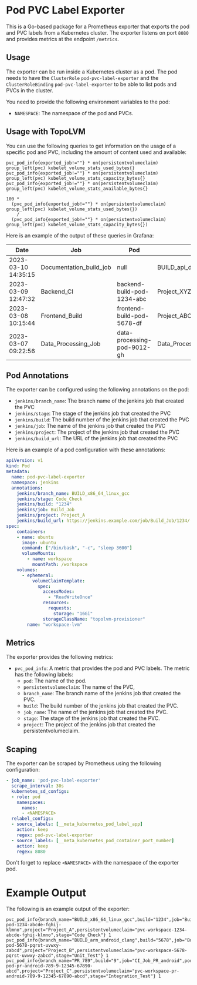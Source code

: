 # Pod PVC Label Exporter

This is a Go-based package for a Prometheus exporter that exports the pod and PVC labels from a Kubernetes cluster. The exporter listens on port `8080` and provides metrics at the endpoint `/metrics`.

## Usage

The exporter can be run inside a Kubernetes cluster as a pod. The pod needs to have the `ClusterRole` `pod-pvc-label-exporter` and the `ClusterRoleBinding` `pod-pvc-label-exporter` to be able to list pods and PVCs in the cluster.

You need to provide the following environment variables to the pod:
- `NAMESPACE`: The namespace of the pod and PVCs.

## Usage with TopoLVM

You can use the following queries to get information on the usage of a specific pod and PVC, including the amount of content used and available:

```
pvc_pod_info{exported_job!=""} * on(persistentvolumeclaim) group_left(pvc) kubelet_volume_stats_used_bytes{}
pvc_pod_info{exported_job!=""} * on(persistentvolumeclaim) group_left(pvc) kubelet_volume_stats_capacity_bytes{}
pvc_pod_info{exported_job!=""} * on(persistentvolumeclaim) group_left(pvc) kubelet_volume_stats_available_bytes{}

100 * 
  (pvc_pod_info{exported_job!=""} * on(persistentvolumeclaim) group_left(pvc) kubelet_volume_stats_used_bytes{})
    /
  (pvc_pod_info{exported_job!=""} * on(persistentvolumeclaim) group_left(pvc) kubelet_volume_stats_capacity_bytes{})
```

Here is an example of the output of these queries in Grafana:

| Date                | Job                          | Pod                        | Project                                | Used   | Capacity | Available | Usage    |
|---------------------|------------------------------|----------------------------|----------------------------------------|--------|----------|-----------|----------|
| 2023-03-10 14:35:15 | Documentation_build_job      | null                       | BUILD_api_documentation_doxygen      | 894    | 2.29 GiB | 13.7 GiB  | 14.3%    |
| 2023-03-09 12:47:32 | Backend_CI                   | backend-build-pod-1234-abc | Project_XYZ                            | 654    | 4.56 GiB | 21.4 GiB  | 3.0%     |
| 2023-03-08 10:15:44 | Frontend_Build               | frontend-build-pod-5678-df | Project_ABC                            | 158    | 1.34 GiB | 6.7 GiB   | 2.4%     |
| 2023-03-07 09:22:56 | Data_Processing_Job           | data-processing-pod-9012-gh | Data_Processing_Project                | 982    | 8.91 GiB | 21.5 GiB  | 11.0%    |


## Pod Annotations

The exporter can be configured using the following annotations on the pod:

- `jenkins/branch_name`: The branch name of the jenkins job that created the PVC
- `jenkins/stage`: The stage of the jenkins job that created the PVC
- `jenkins/build`: The build number of the jenkins job that created the PVC
- `jenkins/job`: The name of the jenkins job that created the PVC
- `jenkins/project`: The project of the jenkins job that created the PVC
- `jenkins/build_url`: The URL of the jenkins job that created the PVC

Here is an example of a pod configuration with these annotations:

```yaml
apiVersion: v1
kind: Pod
metadata:
  name: pod-pvc-label-exporter
  namespace: jenkins
  annotations:
    jenkins/branch_name: BUILD_x86_64_linux_gcc
    jenkins/stage: Code_Check
    jenkins/build: "1234"
    jenkins/job: Build_Job
    jenkins/project: Project_A
    jenkins/build_url: https://jenkins.example.com/job/Build_Job/1234/
spec:
    containers:
    - name: ubuntu
      image: ubuntu
      command: ["/bin/bash", "-c", "sleep 3600"]
      volumeMounts:
        - name: workspace
          mountPath: /workspace
    volumes:
      - ephemeral:
          volumeClaimTemplate:
            spec:
              accessModes:
                - "ReadWriteOnce"
              resources:
                requests:
                  storage: "16Gi"
              storageClassName: "topolvm-provisioner"
        name: "workspace-lvm"
```
    

## Metrics

The exporter provides the following metrics:
- `pvc_pod_info`: A metric that provides the pod and PVC labels. The metric has the following labels:
  - `pod`: The name of the pod.
  - `persistentvolumeclaim`: The name of the PVC,
  - `branch_name`: The branch name of the jenkins job that created the PVC.
  - `build`: The build number of the jenkins job that created the PVC.
  - `job_name`: The name of the jenkins job that created the PVC.
  - `stage`: The stage of the jenkins job that created the PVC.
  - `project`: The project of the jenkins job that created the persistentvolumeclaim.

## Scaping

The exporter can be scraped by Prometheus using the following configuration:
```yaml
- job_name: 'pod-pvc-label-exporter'
  scrape_interval: 30s
  kubernetes_sd_configs:
  - role: pod
    namespaces:
      names:
      - <NAMESPACE>
  relabel_configs:
  - source_labels: [__meta_kubernetes_pod_label_app]
    action: keep
    regex: pod-pvc-label-exporter
  - source_labels: [__meta_kubernetes_pod_container_port_number]
    action: keep
    regex: 8080
```

Don't forget to replace `<NAMESPACE>` with the namespace of the exporter pod.

# Example Output

The following is an example output of the exporter:

```text
pvc_pod_info{branch_name="BUILD_x86_64_linux_gcc",build="1234",job="Build_Job",pod="build-pod-1234-abcde-fghij-klmno",project="Project_A",persistentvolumeclaim="pvc-workspace-1234-abcde-fghij-klmno",stage="Code_Check"} 1
pvc_pod_info{branch_name="BUILD_arm_android_clang",build="5678",job="Build_Job",pod="build-pod-5678-pqrst-uvwxy-zabcd",project="Project_B",persistentvolumeclaim="pvc-workspace-5678-pqrst-uvwxy-zabcd",stage="Unit_Test"} 1
pvc_pod_info{branch_name="PR_789",build="9",job="CI_Job_PR_android",pod="ci-pod-pr-android-789-9-12345-67890-abcd",project="Project_C",persistentvolumeclaim="pvc-workspace-pr-android-789-9-12345-67890-abcd",stage="Integration_Test"} 1
```